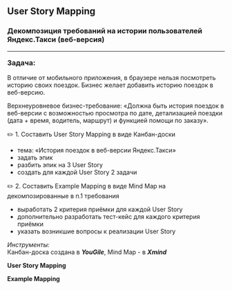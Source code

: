 ## User Story Mapping 
### Декомпозиция требований на истории пользователей Яндекс.Такси (веб-версия) <hr> **Задача:**
В отличие от мобильного приложения, в браузере нельзя посмотреть историю своих поездок. Бизнес желает добавить историю поездок в веб-версию.

Верхнеуровневое бизнес-требование: «Должна быть история поездок в веб-версии с возможностью просмотра по дате, детализацией поездки (дата + время, водитель, маршрут) и функцией помощи по заказу».

:pencil2: 1. Составить User Story Mapping  в виде Канбан-доски
- тема: «История поездок в веб-версии Яндекс.Такси» 
- задать эпик
- разбить эпик на 3 User Story
- создать для каждой User Story 2 задачи
  
:pencil2: 2. Составить Example Mapping в виде Mind Map на декомпозированные в п.1 требования
- выработать 2 критерия приёмки для каждой User Story
- дополнительно разработать тест-кейс  для каждого критерия приёмки
- указать возникшие вопросы к реализации User Story

_Инструменты:_<br>
Канбан-доска создана в ***YouGile***, Mind Map - в ***Xmind***

**User Story Mapping**


**Example Mapping**
